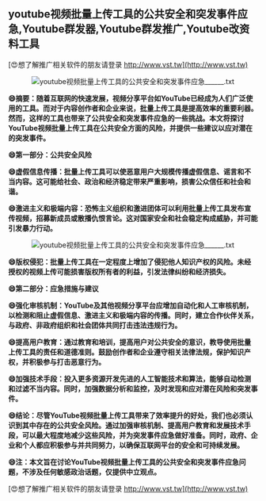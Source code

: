 ## **youtube视频批量上传工具的公共安全和突发事件应急,Youtube群发器,Youtube群发推广,Youtube改资料工具**

[😍想了解推广相关软件的朋友请登录 http://www.vst.tw](http://www.vst.tw)

 <center><img src="https://vst.tw/MP4/tuiguang/png/4.png" alt="youtube视频批量上传工具的公共安全和突发事件应急______.txt"></center>

**😄摘要：随着互联网的快速发展，视频分享平台如YouTube已经成为人们广泛使用的工具。而对于内容创作者和企业来说，批量上传工具是提高效率的重要利器。然而，这样的工具也带来了公共安全和突发事件应急的一些挑战。本文将探讨YouTube视频批量上传工具在公共安全方面的风险，并提供一些建议以应对潜在的突发事件。**

**😄第一部分：公共安全风险**

**😄虚假信息传播：批量上传工具可以使恶意用户大规模传播虚假信息、谣言和不当内容。这可能给社会、政治和经济稳定带来严重影响，损害公众信任和社会和谐。**

**😄激进主义和极端内容：恐怖主义组织和激进团体可以利用批量上传工具发布宣传视频，招募新成员或散播仇恨言论。这对国家安全和社会稳定构成威胁，并可能引发暴力行动。**

 <center><img src="https://vst.tw/MP4/tuiguang/png/4.png" alt="youtube视频批量上传工具的公共安全和突发事件应急______.txt"></center>

**😄版权侵犯：批量上传工具在一定程度上增加了侵犯他人知识产权的风险。未经授权的视频上传可能损害版权所有者的利益，引发法律纠纷和经济损失。**

**😄第二部分：应急措施与建议**

**😄强化审核机制：YouTube及其他视频分享平台应增加自动化和人工审核机制，以检测和阻止虚假信息、激进主义和极端内容的传播。同时，建立合作伙伴关系，与政府、非政府组织和社会团体共同打击违法违规行为。**

**😄提高用户教育：通过教育和培训，提高用户对公共安全的意识，教导使用批量上传工具的责任和道德准则。鼓励创作者和企业遵守相关法律法规，保护知识产权，并积极参与打击恶意行为。**

**😄加强技术手段：投入更多资源开发先进的人工智能技术和算法，能够自动检测和过滤不当内容。同时，加强数据分析和监控，及时发现和应对潜在风险和突发事件。**

**😄结论：尽管YouTube视频批量上传工具带来了效率提升的好处，我们也必须认识到其中存在的公共安全风险。通过加强审核机制、提高用户教育和发展技术手段，可以最大程度地减少这些风险，并为突发事件应急做好准备。同时，政府、企业和个人都应积极参与并共同努力，以确保互联网平台的安全和可持续发展。**

**😄注：本文旨在讨论YouTube视频批量上传工具的公共安全和突发事件应急问题，不涉及任何敏感政治话题，仅提供中立观点。**

[😍想了解推广相关软件的朋友请登录 http://www.vst.tw](http://www.vst.tw)



